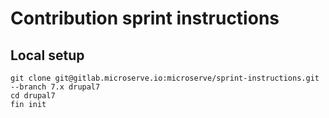 # Contribution sprint instructions

## Local setup

```
git clone git@gitlab.microserve.io:microserve/sprint-instructions.git --branch 7.x drupal7
cd drupal7
fin init
```
